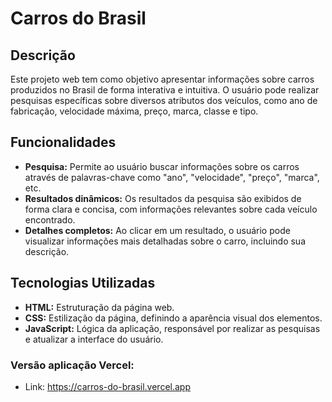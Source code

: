 # Carros do Brasil

## Descrição
Este projeto web tem como objetivo apresentar informações sobre carros produzidos no Brasil de forma interativa e intuitiva. O usuário pode realizar pesquisas específicas sobre diversos atributos dos veículos, como ano de fabricação, velocidade máxima, preço, marca, classe e tipo.

## Funcionalidades
* **Pesquisa:** Permite ao usuário buscar informações sobre os carros através de palavras-chave como "ano", "velocidade", "preço", "marca", etc.
* **Resultados dinâmicos:** Os resultados da pesquisa são exibidos de forma clara e concisa, com informações relevantes sobre cada veículo encontrado.
* **Detalhes completos:** Ao clicar em um resultado, o usuário pode visualizar informações mais detalhadas sobre o carro, incluindo sua descrição.

## Tecnologias Utilizadas
* **HTML:** Estruturação da página web.
* **CSS:** Estilização da página, definindo a aparência visual dos elementos.
* **JavaScript:** Lógica da aplicação, responsável por realizar as pesquisas e atualizar a interface do usuário.

### Versão aplicação Vercel:
* Link: https://carros-do-brasil.vercel.app
